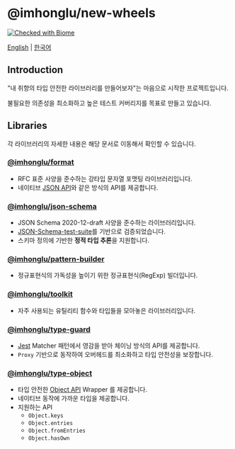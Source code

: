 # @imhonglu/new-wheels

[![Checked with Biome](https://img.shields.io/badge/Checked_with-Biome-60a5fa?style=flat&logo=biome)](https://biomejs.dev)

[English](./README.md) | [한국어](./README_KR.md)

## Introduction

"내 취향의 타입 안전한 라이브러리를 만들어보자"는 마음으로 시작한 프로젝트입니다.

불필요한 의존성을 최소화하고 높은 테스트 커버리지를 목표로 만들고 있습니다.  

## Libraries

각 라이브러리의 자세한 내용은 해당 문서로 이동해서 확인할 수 있습니다.

### [@imhonglu/format](https://github.com/imhonglu/new-wheels/blob/main/libs/format/README_KR.md)

- RFC 표준 사양을 준수하는 강타입 문자열 포맷팅 라이브러리입니다.
- 네이티브 [JSON API](https://developer.mozilla.org/ko/docs/Web/JavaScript/Reference/Global_Objects/JSON)와 같은 방식의 API를 제공합니다.

### [@imhonglu/json-schema](https://github.com/imhonglu/new-wheels/blob/main/libs/json-schema/README_KR.md)

- JSON Schema 2020-12-draft 사양을 준수하는 라이브러리입니다.
- [JSON-Schema-test-suite](https://github.com/json-schema-org/JSON-Schema-Test-Suite)를 기반으로 검증되었습니다.
- 스키마 정의에 기반한 **정적 타입 추론**을 지원합니다.

### [@imhonglu/pattern-builder](https://github.com/imhonglu/new-wheels/blob/main/libs/pattern-builder/README_KR.md)

- 정규표현식의 가독성을 높이기 위한 정규표현식(RegExp) 빌더입니다.

### [@imhonglu/toolkit](https://github.com/imhonglu/new-wheels/blob/main/libs/toolkit/README_KR.md)

- 자주 사용되는 유틸리티 함수와 타입들을 모아놓은 라이브러리입니다.

### [@imhonglu/type-guard](https://github.com/imhonglu/new-wheels/blob/main/libs/type-guard/README_KR.md)

- [Jest](https://jestjs.io/) Matcher 패턴에서 영감을 받아 체이닝 방식의 API를 제공합니다.
- `Proxy` 기반으로 동작하여 오버헤드를 최소화하고 타입 안전성을 보장합니다.

### [@imhonglu/type-object](https://github.com/imhonglu/new-wheels/blob/main/libs/type-object/README_KR.md)

- 타입 안전한 [Object API](https://developer.mozilla.org/docs/Web/JavaScript/Reference/Global_Objects/Object) Wrapper 를 제공합니다.
- 네이티브 동작에 가까운 타입을 제공합니다.
- 지원하는 API
  - `Object.keys`
  - `Object.entries`
  - `Object.fromEntries`
  - `Object.hasOwn`
